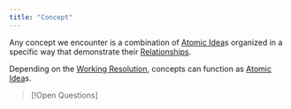 ```yaml
---
title: "Concept"
---
```

Any concept we encounter is a combination of [Atomic Idea](Atomic%20Idea.md)s organized in a specific way that demonstrate their [Relationships](Relationships.md). 

Depending on the [Working Resolution](Working%20Resolution.md), concepts can function as [Atomic Idea](Atomic%20Idea.md)s.


>[!Open Questions]
>